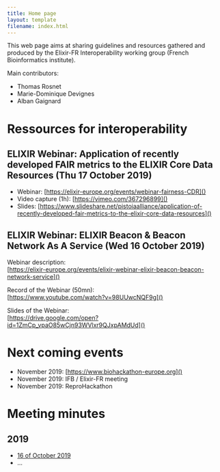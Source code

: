 ```yaml
---
title: Home page
layout: template
filename: index.html
--- 
```

This web page aims at sharing guidelines and resources gathered and produced by the Elixir-FR Interoperability working group (French Bioinformatics institute). 

Main contributors: 
  - Thomas Rosnet
  - Marie-Dominique Devignes
  - Alban Gaignard

# Ressources for interoperability

## ELIXIR Webinar: Application of recently developed FAIR metrics to the ELIXIR Core Data Resources (Thu 17 October 2019)
 - Webinar: [https://elixir-europe.org/events/webinar-fairness-CDR]()
 - Video capture (1h): [https://vimeo.com/367296899]()
 - Slides: [https://www.slideshare.net/pistoiaalliance/application-of-recently-developed-fair-metrics-to-the-elixir-core-data-resources]()

## ELIXIR Webinar: ELIXIR Beacon & Beacon Network As A Service (Wed 16 October 2019)

Webinar description:  
[https://elixir-europe.org/events/elixir-webinar-elixir-beacon-beacon-network-service]()

Record of the Webinar (50mn):  
[https://www.youtube.com/watch?v=98UUwcNQF9g]()

Slides of the Webinar:  
[https://drive.google.com/open?id=1ZmCp_vpaO85wCjn93WVlxr9QJxpAMdUd]()

# Next coming events
 - November 2019: [https://www.biohackathon-europe.org]()
 - November 2019: IFB / Elixir-FR meeting
 - November 2019: ReproHackathon

# Meeting minutes
## 2019
 - [16 of October 2019]()
 - ...
